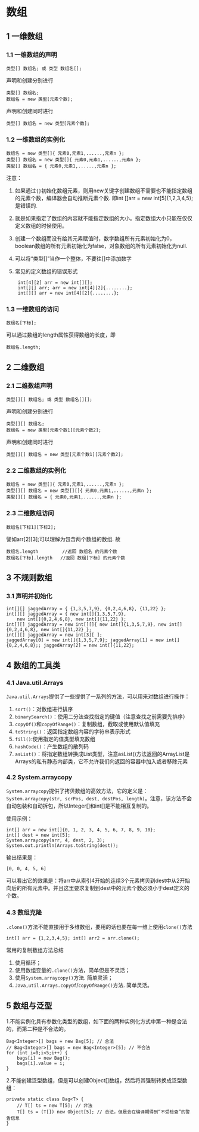 # 数组

## 1 一维数组

### 1.1 一维数组的声明

    类型[] 数组名; 或 类型 数组名[];

声明和创建分别进行

    类型[] 数组名;
    数组名 = new 类型[元素个数];

声明和创建同时进行

    类型[] 数组名 = new 类型[元素个数];

### 1.2 一维数组的实例化

    数组名 = new 类型[]{ 元素0,元素1,......,元素n };
    类型[] 数组名 = new 类型[]{ 元素0,元素1,......,元素n };
    类型[] 数组名 = { 元素0,元素1,......,元素n };

注意：

1. 如果通过`{}`初始化数组元素，则用new关键字创建数组不需要也不能指定数组的元素个数，编译器会自动推断元素个数. 即int []arr = new int[5]{1,2,3,4,5};是错误的. 
2. 就是如果指定了数组的内容就不能指定数组的大小。指定数组大小只能在仅仅定义数组的时候使用。
3. 创建一个数组而没有给其元素赋值时，数字数组所有元素初始化为0，boolean数组的所有元素初始化为false，对象数组的所有元素初始化为null.
4. 可以将“类型[]”当作一个整体，不要往[]中添加数字
5. 常见的定义数组的错误形式

        int[4][2] arr = new int[][];
        int[][] arr; arr = new int[4][2]{........};
        int[][] arr = new int[4][2]{........};

### 1.3 一维数组的访问

    数组名[下标];

可以通过数组的length属性获得数组的长度，即

    数组名.length;

## 2 二维数组

### 2.1 二维数组声明

    类型[][] 数组名; 或 类型 数组名[][];

声明和创建分别进行

    类型[][] 数组名;
    数组名 = new 类型[元素个数1][元素个数2];

声明和创建同时进行

    类型[][] 数组名 = new 类型[元素个数1][元素个数2];

### 2.2 二维数组的实例化

    数组名 = new 类型[]{ 元素0,元素1,......,元素n };
    类型[][] 数组名 = new 类型[][]{ 元素0,元素1,......,元素n };
    类型[][] 数组名 = { 元素0,元素1,......,元素n };

### 2.3 二维数组访问

    数组名[下标1][下标2];

譬如arr[2][3];可以理解为包含两个数组的数组. 故

    数组名.length         //返回 数组名 的元素个数
    数组名[下标].length   //返回 数组[下标] 的元素个数

## 3 不规则数组

### 3.1 声明并初始化

    int[][] jaggedArray = { {1,3,5,7,9}, {0,2,4,6,8}, {11,22} };
    int[][] jaggedArray = { new int[]{1,3,5,7,9}, 
        new int[]{0,2,4,6,8}, new int[]{11,22} };
    int[][] jaggedArray = new int[][]{ new int[]{1,3,5,7,9}, new int[]{0,2,4,6,8}, new int[]{11,22} };
    int[][] jaggedArray = new int[3][ ];
    jaggedArray[0] = new int[]{1,3,5,7,9}; jaggedArray[1] = new int[]{0,2,4,6,8};; jaggedArray[2] = new int[]{11,22};

## 4 数组的工具类

### 4.1 Java.util.Arrays

`Java.util.Arrays`提供了一些提供了一系列的方法，可以用来对数组进行操作：

1. `sort()`：对数组进行排序
2. `binarySearch()`：使用二分法查找指定的键值（注意查找之前需要先排序）
3. `copyOf()`和`copyOfRange()`：复制数组，截取或使用默认值填充
4. `toString()`：返回指定数组内容的字符串表示形式
5. `fill()`:使用指定的值类型填充数组
6. `hashCode()`：产生数组的散列码
7. `asList()`：将指定数组转换成List类型，注意asList()方法返回的ArrayList是Arrays的私有静态内部类，它不允许我们向返回的容器中加入或者移除元素

### 4.2 System.arraycopy

`System.arraycopy`提供了拷贝数组的高效方法，它的定义是：`System.arraycopy(str, scrPos, dest, destPos, length)`。注意，该方法不会自动包装和自动拆包，所以Integer[]和int[]是不能相互复制的。

使用示例：

    int[] arr = new int[]{0, 1, 2, 3, 4, 5, 6, 7, 8, 9, 10};
    int[] dest = new int[5];
    System.arraycopy(arr, 4, dest, 2, 3);
    System.out.println(Arrays.toString(dest));

输出结果是：

    [0, 0, 4, 5, 6]
	
可以看出它的效果是：将arr中从索引4开始的连续3个元素拷贝到dest中从2开始向后的所有元素中。并且这里要求复制到dest中的元素个数必须小于dest定义的个数。

### 4.3 数组克隆

`.clone()`方法不能直接用于多维数组，要用的话也要在每一维上使用`clone()`方法

    int[] arr = {1,2,3,4,5}; int[] arr2 = arr.clone();

常用的复制数组方法总结

1. 使用循环；
2. 使用数组变量的`.clone()`方法，简单但是不灵活；
3. 使用`System.arraycopy()`方法. 简单灵活；
4. `Java,util.Arrays.copyOf`/`copyOfRange()`方法. 简单灵活。

## 5 数组与泛型

1.不能实例化具有参数化类型的数组，如下面的两种实例化方式中第一种是合法的，而第二种是不合法的。

    Bag<Integer>[] bags = new Bag[5]; // 合法
    // Bag<Integer>[] bags = new Bag<Integer>[5]; // 不合法
    for (int i=0;i<5;i++) {
        bags[i] = new Bag();
        bags[i].value = i;
    }

2.不能创建泛型数组，但是可以创建Object[]数组，然后将其强制转换成泛型数组：

    private static class Bag<T> {
        // T[] ts = new T[5]; // 非法
        T[] ts = (T[]) new Object[5]; // 合法，但是会在编译期得到“不受检查”的警告信息
    }
